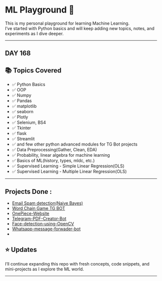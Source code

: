 # ML Playground 🚀

This is my personal playground for learning Machine Learning.  
I’ve started with Python basics and will keep adding new topics, notes, and experiments as I dive deeper.

---
## DAY 168
## 📚 Topics Covered

- ✅ Python Basics
- ✅ OOP
- ✅ Numpy
- ✅ Pandas
- ✅ matplotlib
- ✅ seaborn
- ✅ Plotly
- ✅ Selenium, BS4
- ✅ Tkinter
- ✅ flask
- ✅ Streamlit
- ✅ and few other python advanced modules for TG Bot projects
- ✅ Data Preprocessing(Gather, Clean, EDA)
- ✅ Probability, linear algebra for machine learning
- ✅ Basics of ML(history, types, mldc, etc.)
- ✅ Supervised Learning - Simple Linear Regression(OLS)
- ✅ Supervised Learning - Multiple Linear Regression(OLS)

---
## Projects Done : 
- [Email Spam detection(Naive Bayes)](https://github.com/KunalDahal/Email-Spam-Detection-Naive-Bayes-.git)
- [Word Chain Game TG BOT](https://github.com/KunalDahal/Word-Chain-Telegram-Bot.git)
- [OnePiece-Website](https://github.com/KunalDahal/OnePiece-Website.git)
- [Telegram-PDF-Creator-Bot](https://github.com/KunalDahal/Telegram-PDF-Creator-Bot.git)
- [Face-detection-using-OpenCV](https://github.com/KunalDahal/Face-detection-using-OpenCV.git)
- [Whatsapp-message-forwader-bot](https://github.com/KunalDahal/Whatsapp-message-forwader-bot.git)
- 


## ⭐ Updates

I’ll continue expanding this repo with fresh concepts, code snippets, and mini-projects as I explore the ML world.

---
